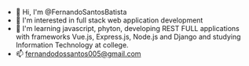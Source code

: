 - 👋 Hi, I'm @FernandoSantosBatista
- 👀 I'm interested in full stack web application development
- 🌱 I'm learning javascript, phyton, developing REST FULL applications with frameworks Vue.js, Express.js, Node.js and Django and studying Information Technology at college.
- 📫 fernandodossantos005@gmail.com

<!---
FernandoSantosBatista/FernandoSantosBatista is a ✨ special ✨ repository because its `README.md` (this file) appears on your GitHub profile.
You can click the Preview link to take a look at your changes.
--->
